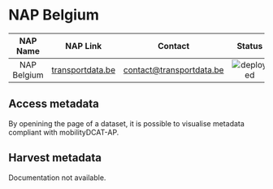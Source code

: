 # NAP Belgium

| NAP Name | NAP Link | Contact | Status |
| :------------: | :------------------: | :------------------: | :------: |
| NAP Belgium	| [transportdata.be](https://www.transportdata.be)	| contact@transportdata.be |	![deployed](https://img.shields.io/badge/-deployed-green?style=flat) |

## Access metadata

By openining the page of a dataset, it is possible to visualise metadata compliant with mobilityDCAT-AP.

## Harvest metadata

Documentation not available.
